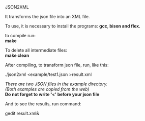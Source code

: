 JSON2XML

It transforms the json file into an XML file.

To use, it is necessary to install the programs: **gcc, bison and flex.**

to compile run:  
**make**  

To delete all intermediate files:  
**make clean**  

After compiling, to transform json file, run, like this:

./json2xml <example/test1.json >result.xml 

*There are two JSON files in the example directory.*  
*(Both examples are copied from the web)*  
**Do not forget to write '<' before your json file**  


And to see the results, run command:  

gedit result.xml&


